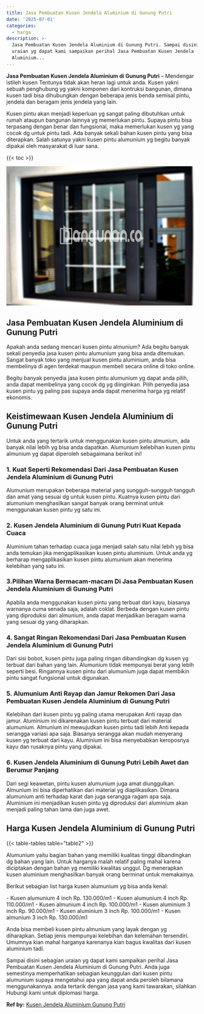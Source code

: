 ```yaml
---
title: Jasa Pembuatan Kusen Jendela Aluminium di Gunung Putri
date: '2025-07-01'
categories:
  - harga
description: >-
  Jasa Pembuatan Kusen Jendela Aluminium di Gunung Putri. Sampai disini sebagian
  uraian yg dapat kami sampaikan perihal Jasa Pembuatan Kusen Jendela
  Aluminium...
---
```


**Jasa Pembuatan Kusen Jendela Aluminium di Gunung Putri** – Mendengar istileh kusen Tentunya tidak akan heran lagi untuk anda. Kusen yakni sebuah penghubung yg yakni komponen dari kontruksi bangunan, dimana kusen tadi bisa dihubungkan dengan beberapa jenis benda semisal pintu, jendela dan beragam jenis jendela yang lain.

Kusen pintu akan menjadi keperluan yg sangat paling dibutuhkan untuk rumah ataupun bangunan lainnya yg memerlukan pintu. Supaya pintu bisa terpasang dengan benar dan fungsional, maka memerlukan kusen yg yang cocok dg untuk pintu tadi. Ada banyak sekali bahan kusen pintu yang bisa diterapkan. Salah satunya yakni kusen pintu alumunium yg begitu banyak dipakai oleh masyarakat di luar sana.

{{< toc >}}

![Jasa Pembuatan Kusen Jendela Aluminium di Gunung Putri](/images/harga-kusen-jendela-alumunium-37.png)

## Jasa Pembuatan Kusen Jendela Aluminium di Gunung Putri

Apakah anda sedang mencari kusen pintu almunium? Ada begitu banyak sekali penyedia jasa kusen pintu alumunium yang bisa anda ditemukan. Sangat banyak toko yang menjual kusen pintu aluminium, anda bisa membelinya di agen terdekat maupun membeli secara online di toko online.

Begitu banyak penyedia jasa kusen pintu alumunium yg dapat anda pilih, anda dapat membelinya yang cocok dg yg diinginkan. Pilih penyedia jasa kusen pintu yg paling pas supaya anda dapat menerima harga yg relatif ekonomis.

## Keistimewaan Kusen Jendela Aluminium di Gunung Putri

Untuk anda yang tertarik untuk menggunakan kusen pintu almunium, ada banyak nilai lebih yg bisa anda dapatkan. Alumunium kelebihan kusen pintu almunium yg dapat diperoleh sebagaimana berikut ini!

### 1\. Kuat Seperti Rekomendasi Dari Jasa Pembuatan Kusen Jendela Aluminium di Gunung Putri

Alumunium merupakan beberapa material yang sungguh-sungguh tangguh dan amat yang sesuai dg untuk kusen pintu. Kuatnya kusen pintu dari alumunium menghasilkan sangat banyak orang berminat untuk menggunakan kusen pintu yg satu ini.

### 2\. Kusen Jendela Aluminium di Gunung Putri Kuat Kepada Cuaca

Aluminium tahan terhadap cuaca juga menjadi salah satu nilai lebih yg bisa anda temukan jika mengaplikasikan kusen pintu aluminium. Untuk anda yg berharap mengaplikasikan kusen pintu alumunium akan menerima kelebihan yang satu ini.

### 3.Pilihan Warna Bermacam-macam Di Jasa Pembuatan Kusen Jendela Aluminium di Gunung Putri

Apabila anda menggunakan kusen pintu yang terbuat dari kayu, biasanya warnanya cuma senada saja, adalah coklat. Berbeda dengan kusen pintu yang diproduksi dari almunium, anda dapat menjadikan beragam warna yang sesuai dg yang diharapkan.

### 4\. Sangat Ringan Rekomendasi Dari Jasa Pembuatan Kusen Jendela Aluminium di Gunung Putri

Dari sisi bobot, kusen pintu juga paling ringan dibandingkan dg kusen yg terbuat dari bahan yang lain. Alumunium tidak mempunyai berat yang lebih seperti besi. Ringannya kusen pintu dari alumunium juga dapat membikin pintu sangat fungsional untuk digunakan.

### 5\. Alumunium Anti Rayap dan Jamur Rekomen Dari Jasa Pembuatan Kusen Jendela Aluminium di Gunung Putri

Kelebihan dari kusen pintu yg paling utama merupakan Anti rayap dan jamur. Aluminium ini dikarenakan kusen pintu terbuat dari material alumunium. Almunium ini mewujudkan kusen pintu tadi lebih Anti kepada serangga variasi apa saja. Biasanya serangga akan mudah menyerang kusen yg terbuat dari kayu. Aluminium ini bisa menyebabkan keroposnya kayu dan rusaknya pintu yang dipakai.

### 6\. Kusen Jendela Aluminium di Gunung Putri Lebih Awet dan Berumur Panjang

Dari segi keawetan, pintu kusen alumunium juga amat diunggulkan. Almunium ini bisa diperhatikan dari material yg diaplikasikan. Dimana alumunium anti terhadap karat dan juga serangga ragam apa saja. Aluminium ini menjadikan kusen pintu yg diproduksi dari aluminium akan menjadi paling tahan lama dan juga awet.

## Harga Kusen Jendela Aluminium di Gunung Putri

{{< table-tables table="table2" >}}

Alumunium yaitu bagian bahan yang memiliki kualitas tinggi dibandingkan dg bahan yang lain. Untuk harganya malah relatif paling mahal karena diciptakan dengan bahan yg memiliki kwalitas unggul. Dg menerapkan kusen aluminium menghasilkan banyak orang berminat untuk memakainya.

Berikut sebagian list harga kusen alumunium yg bisa anda kenal:

\- Kusen alumunium 4 inch Rp. 130.000/m1 - Kusen alumunium 4 inch Rp. 110.000/m1 - Kusen almunium 4 inch Rp. 100.000/m1 - Kusen aluminium 3 inch Rp. 90.000/m1 - Kusen aluminium 3 inch Rp. 100.000/m1 - Kusen almunium 3 inch Rp. 130.000/m1

Anda bisa membeli kusen pintu almunium yang layak dengan yg diharapkan. Setiap jenis mempunyai kelebihan dan kelemahan tersendiri. Umumnya kian mahal harganya karenanya kian bagus kwalitas dari kusen aluminium tadi.

Sampai disini sebagian uraian yg dapat kami sampaikan perihal Jasa Pembuatan Kusen Jendela Aluminium di Gunung Putri. Anda juga semestinya memperhatikan sebagian keunggulan dari kusen pintu alumunium supaya mengetahui apa yang dapat anda peroleh bilamana menggunakannya. anda tertarik dengan jasa yang kami tawarakan, silahkan Hubungi kami untuk diplomasi harga.

**Ref by:** [Kusen Jendela Aluminium Gunung Putri](https://id.wikipedia.org/wiki/Kusen)
